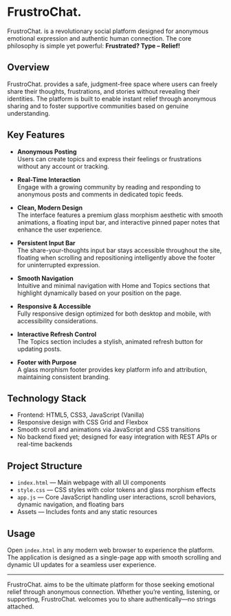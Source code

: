 # FrustroChat.

FrustroChat. is a revolutionary social platform designed for anonymous emotional expression and authentic human connection. The core philosophy is simple yet powerful: **Frustrated? Type – Relief!**

## Overview

FrustroChat. provides a safe, judgment-free space where users can freely share their thoughts, frustrations, and stories without revealing their identities. The platform is built to enable instant relief through anonymous sharing and to foster supportive communities based on genuine understanding.

## Key Features

- **Anonymous Posting**  
  Users can create topics and express their feelings or frustrations without any account or tracking.

- **Real-Time Interaction**  
  Engage with a growing community by reading and responding to anonymous posts and comments in dedicated topic feeds.

- **Clean, Modern Design**  
  The interface features a premium glass morphism aesthetic with smooth animations, a floating input bar, and interactive pinned paper notes that enhance the user experience.

- **Persistent Input Bar**  
  The share-your-thoughts input bar stays accessible throughout the site, floating when scrolling and repositioning intelligently above the footer for uninterrupted expression.

- **Smooth Navigation**  
  Intuitive and minimal navigation with Home and Topics sections that highlight dynamically based on your position on the page.

- **Responsive & Accessible**  
  Fully responsive design optimized for both desktop and mobile, with accessibility considerations.

- **Interactive Refresh Control**  
  The Topics section includes a stylish, animated refresh button for updating posts.

- **Footer with Purpose**  
  A glass morphism footer provides key platform info and attribution, maintaining consistent branding.

## Technology Stack

- Frontend: HTML5, CSS3, JavaScript (Vanilla)  
- Responsive design with CSS Grid and Flexbox  
- Smooth scroll and animations via JavaScript and CSS transitions  
- No backend fixed yet; designed for easy integration with REST APIs or real-time backends

## Project Structure

- `index.html` — Main webpage with all UI components  
- `style.css` — CSS styles with color tokens and glass morphism effects  
- `app.js` — Core JavaScript handling user interactions, scroll behaviors, dynamic navigation, and floating bars  
- Assets — Includes fonts and any static resources  

## Usage

Open `index.html` in any modern web browser to experience the platform. The application is designed as a single-page app with smooth scrolling and dynamic UI updates for a seamless user experience.

---

FrustroChat. aims to be the ultimate platform for those seeking emotional relief through anonymous connection. Whether you’re venting, listening, or supporting, FrustroChat. welcomes you to share authentically—no strings attached.
